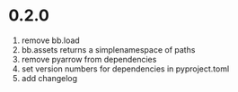 # 0.2.0

1. remove bb.load
2. bb.assets returns a simplenamespace of paths
3. remove pyarrow from dependencies
4. set version numbers for dependencies in pyproject.toml
5. add changelog